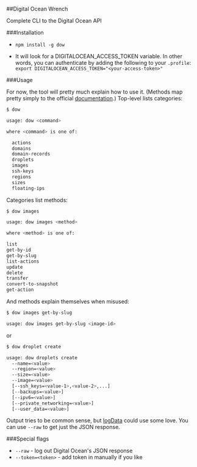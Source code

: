 ##Digital Ocean Wrench

Complete CLI to the Digital Ocean API


###Installation

- `npm install -g dow`

- It will look for a DIGITALOCEAN_ACCESS_TOKEN variable. In other words, you can authenticate by adding the following to your `.profile`: `export DIGITALOCEAN_ACCESS_TOKEN="<your-access-token>"`


###Usage

For now, the tool will pretty much explain how to use it. (Methods map pretty simply to the official [documentation](https://developers.digitalocean.com/documentation/v2/).) Top-level lists categories:

```bash
$ dow

usage: dow <command>

where <command> is one of:

  actions
  domains
  domain-records
  droplets
  images
  ssh-keys
  regions
  sizes
  floating-ips
```

Categories list methods:

```bash
$ dow images

usage: dow images <method>

where <method> is one of:

list
get-by-id
get-by-slug
list-actions
update
delete
transfer
convert-to-snapshot
get-action
```

And methods explain themselves when misused:

```bash
$ dow images get-by-slug

usage: dow images get-by-slug <image-id>
```

or

```bash
$ dow droplet create

usage: dow droplets create 
  --name=<value> 
  --region=<value> 
  --size=<value> 
  --image=<value> 
  [--ssh_keys=<value-1>,<value-2>,...] 
  [--backups=<value>] 
  [--ipv6=<value>] 
  [--private_networking=<value>] 
  [--user_data=<value>]
```

Output tries to be common sense, but [logData](./lib/logData.js) could use some love. You can use `--raw` to get just the JSON response.

###Special flags

- `--raw` - log out Digital Ocean's JSON response
- `--token=<token>` - add token in manually if you like

